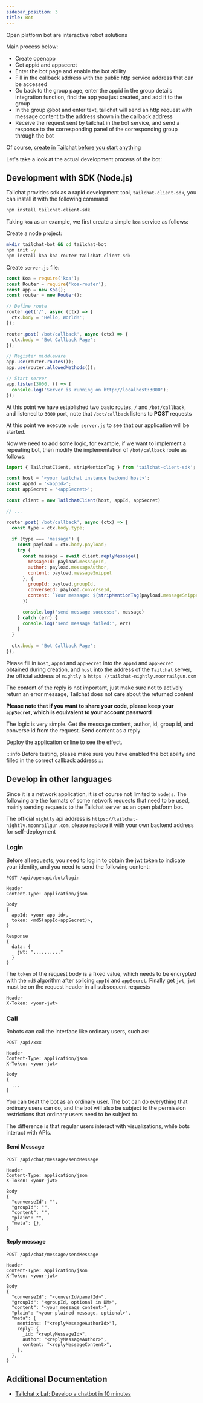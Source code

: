 ```yaml
---
sidebar_position: 3
title: Bot
---
```


Open platform bot are interactive robot solutions

Main process below:

- Create openapp
- Get appid and appsecret
- Enter the bot page and enable the bot ability
- Fill in the callback address with the public http service address that can be accessed
- Go back to the group page, enter the appid in the group details integration function, find the app you just created, and add it to the group
- In the group @bot and enter text, tailchat will send an http request with message content to the address shown in the callback address
- Receive the request sent by tailchat in the bot service, and send a response to the corresponding panel of the corresponding group through the bot

Of course, [create in Tailchat before you start anything](./create)

Let's take a look at the actual development process of the bot:

## Development with SDK (Node.js)

Tailchat provides sdk as a rapid development tool, `tailchat-client-sdk`, you can install it with the following command

```bash
npm install tailchat-client-sdk
```

Taking `koa` as an example, we first create a simple `koa` service as follows:

Create a node project:

```bash
mkdir tailchat-bot && cd tailchat-bot
npm init -y
npm install koa koa-router tailchat-client-sdk
```

Create `server.js` file:

```js
const Koa = require('koa');
const Router = require('koa-router');
const app = new Koa();
const router = new Router();

// Define route
router.get('/', async (ctx) => {
  ctx.body = 'Hello, World!';
});

router.post('/bot/callback', async (ctx) => {
  ctx.body = 'Bot Callback Page';
});

// Register middleware
app.use(router.routes());
app.use(router.allowedMethods());

// Start server
app.listen(3000, () => {
  console.log('Server is running on http://localhost:3000');
});
```

At this point we have established two basic routes, `/` and `/bot/callback`, and listened to `3000` port, note that `/bot/callback` listens to **POST** requests

At this point we execute `node server.js` to see that our application will be started.

Now we need to add some logic, for example, if we want to implement a repeating bot, then modify the implementation of `/bot/callback` route as follows:

```js
import { TailchatClient, stripMentionTag } from 'tailchat-client-sdk';

const host = '<your tailchat instance backend host>';
const appId = '<appId>';
const appSecret = '<appSecret>';

const client = new TailchatClient(host, appId, appSecret)

// ...

router.post('/bot/callback', async (ctx) => {
  const type = ctx.body.type;
  
  if (type === 'message') {
    const payload = ctx.body.payload;
    try {
      const message = await client.replyMessage({
        messageId: payload.messageId,
        author: payload.messageAuthor,
        content: payload.messageSnippet
      }, {
        groupId: payload.groupId,
        converseId: payload.converseId,
        content: `Your message: ${stripMentionTag(payload.messageSnippet)}`,
      })

      console.log('send message success:', message)
    } catch (err) {
      console.log('send message failed:', err)
    }
  }
  
  ctx.body = 'Bot Callback Page';
});
```

Please fill in `host`, `appId` and `appSecret` into the `appId` and `appSecret` obtained during creation, and `host` into the address of the `Tailchat` server, the official address of `nightly` is `https //tailchat-nightly.moonrailgun.com`

The content of the reply is not important, just make sure not to actively return an error message, Tailchat does not care about the returned content

**Please note that if you want to share your code, please keep your `appSecret`, which is equivalent to your account password**

The logic is very simple. Get the message content, author, id, group id, and converse id from the request. Send content as a reply

Deploy the application online to see the effect.

:::info
Before testing, please make sure you have enabled the bot ability and filled in the correct callback address
:::

## Develop in other languages

Since it is a network application, it is of course not limited to `nodejs`. The following are the formats of some network requests that need to be used, mainly sending requests to the Tailchat server as an open platform bot.

The official `nightly` api address is `https://tailchat-nightly.moonrailgun.com`, please replace it with your own backend address for self-deployment

### Login

Before all requests, you need to log in to obtain the jwt token to indicate your identity, and you need to send the following content:

```
POST /api/openapi/bot/login

Header
Content-Type: application/json

Body
{
  appId: <your app id>,
  token: <md5(appId+appSecret)>,
}

Response
{
  data: {
    jwt: ".........."
  }
}
```

The `token` of the request body is a fixed value, which needs to be encrypted with the `md5` algorithm after splicing `appId` and `appSecret`. Finally get `jwt`, `jwt` must be on the request header in all subsequent requests

```
Header
X-Token: <your-jwt>
```

### Call

Robots can call the interface like ordinary users, such as:

```
POST /api/xxx

Header
Content-Type: application/json
X-Token: <your-jwt>

Body
{
  ...
}
```

You can treat the bot as an ordinary user. The bot can do everything that ordinary users can do, and the bot will also be subject to the permission restrictions that ordinary users need to be subject to.

The difference is that regular users interact with visualizations, while bots interact with APIs.

#### Send Message

```
POST /api/chat/message/sendMessage

Header
Content-Type: application/json
X-Token: <your-jwt>

Body
{
  "converseId": "",
  "groupId": "",
  "content": "",
  "plain": "",
  "meta": {},
}
```

#### Reply message

```
POST /api/chat/message/sendMessage

Header
Content-Type: application/json
X-Token: <your-jwt>

Body
{
  "converseId": "<converId/panelId>",
  "groupId": "<groupId, optional in DM>",
  "content": "<your message content>",
  "plain": "<your plained message, optional>",
  "meta": {
    mentions: ["<replyMessageAuthorId>"],
    reply: {
      _id: "<replyMessageId>",
      author: "<replyMessageAuthor>",
      content: "<replyMessageContent>",
    },
  },
}
```

## Additional Documentation

- [Tailchat x Laf: Develop a chatbot in 10 minutes](/blog/tailchat-laf-bot)
